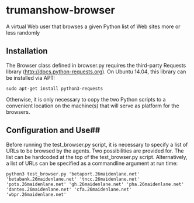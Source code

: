 # trumanshow-browser
A virtual Web user that browses a given Python list of Web sites more or less randomly

## Installation ##

The Browser class defined in browser.py requires the third-party Requests library (http://docs.python-requests.org). On Ubuntu 14.04, this library can be installed via APT:

```sudo apt-get install python3-requests```

Otherwise, it is only necessary to copy the two Python scripts to a convenient location on the machine(s) that will serve as platform for the browsers.

## Configuration and Use##

Before running the test_browser.py script, it is necessary to specify a list of URLs to be browsed by the agents. Two possibilities are provided for. The list can be hardcoded at the top of the test_browser.py script. Alternatively, a list of URLs can be specified as a commandline argument at run time:

```python3 test_browser.py 'betaport.26maidenlane.net' 'betabank.26maidenlane.net' 'tncc.26maidenlane.net' 'pots.26maidenlane.net' 'gh.26maidenlane.net' 'pha.26maidenlane.net' 'dantes.26maidenlane.net' 'cfa.26maidenlane.net' 'wbpr.26maidenlane.net'```
